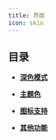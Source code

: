```yaml
---
title: 界面
icon: skin
---
```


## 目录

- [**深色模式**](dark-mode.md)

- [**主题色**](theme-color.md)

- [**图标支持**](icon.md)

- [**其他功能**](others.md)
